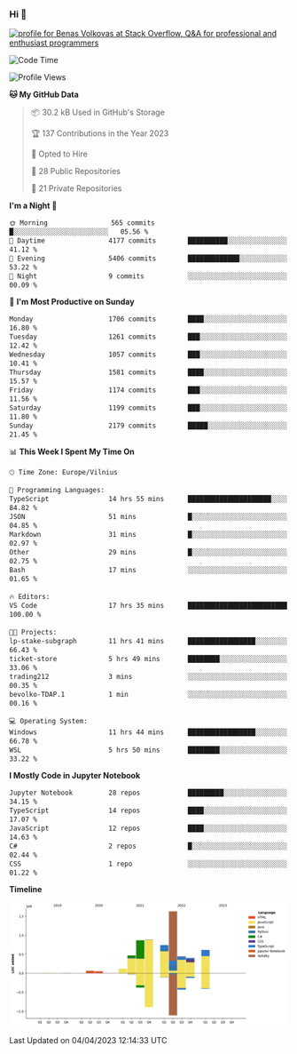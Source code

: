 ### Hi 👋
<a href="https://stackoverflow.com/users/14954249/benas-volkovas"><img src="https://stackoverflow.com/users/flair/14954249.png?theme=dark" width="208" height="58" alt="profile for Benas Volkovas at Stack Overflow, Q&amp;A for professional and enthusiast programmers" title="profile for Benas Volkovas at Stack Overflow, Q&amp;A for professional and enthusiast programmers"></a>

<!--START_SECTION:waka-->
![Code Time](http://img.shields.io/badge/Code%20Time-1%2C384%20hrs%2049%20mins-blue)

![Profile Views](http://img.shields.io/badge/Profile%20Views-0-blue)

**🐱 My GitHub Data** 

> 📦 30.2 kB Used in GitHub's Storage 
 > 
> 🏆 137 Contributions in the Year 2023
 > 
> 💼 Opted to Hire
 > 
> 📜 28 Public Repositories 
 > 
> 🔑 21 Private Repositories 
 > 
**I'm a Night 🦉** 

```text
🌞 Morning                565 commits         █░░░░░░░░░░░░░░░░░░░░░░░░   05.56 % 
🌆 Daytime                4177 commits        ██████████░░░░░░░░░░░░░░░   41.12 % 
🌃 Evening                5406 commits        █████████████░░░░░░░░░░░░   53.22 % 
🌙 Night                  9 commits           ░░░░░░░░░░░░░░░░░░░░░░░░░   00.09 % 
```
📅 **I'm Most Productive on Sunday** 

```text
Monday                   1706 commits        ████░░░░░░░░░░░░░░░░░░░░░   16.80 % 
Tuesday                  1261 commits        ███░░░░░░░░░░░░░░░░░░░░░░   12.42 % 
Wednesday                1057 commits        ███░░░░░░░░░░░░░░░░░░░░░░   10.41 % 
Thursday                 1581 commits        ████░░░░░░░░░░░░░░░░░░░░░   15.57 % 
Friday                   1174 commits        ███░░░░░░░░░░░░░░░░░░░░░░   11.56 % 
Saturday                 1199 commits        ███░░░░░░░░░░░░░░░░░░░░░░   11.80 % 
Sunday                   2179 commits        █████░░░░░░░░░░░░░░░░░░░░   21.45 % 
```


📊 **This Week I Spent My Time On** 

```text
🕑︎ Time Zone: Europe/Vilnius

💬 Programming Languages: 
TypeScript               14 hrs 55 mins      █████████████████████░░░░   84.82 % 
JSON                     51 mins             █░░░░░░░░░░░░░░░░░░░░░░░░   04.85 % 
Markdown                 31 mins             █░░░░░░░░░░░░░░░░░░░░░░░░   02.97 % 
Other                    29 mins             █░░░░░░░░░░░░░░░░░░░░░░░░   02.75 % 
Bash                     17 mins             ░░░░░░░░░░░░░░░░░░░░░░░░░   01.65 % 

🔥 Editors: 
VS Code                  17 hrs 35 mins      █████████████████████████   100.00 % 

🐱‍💻 Projects: 
lp-stake-subgraph        11 hrs 41 mins      █████████████████░░░░░░░░   66.43 % 
ticket-store             5 hrs 49 mins       ████████░░░░░░░░░░░░░░░░░   33.06 % 
trading212               3 mins              ░░░░░░░░░░░░░░░░░░░░░░░░░   00.35 % 
bevolko-TDAP.1           1 min               ░░░░░░░░░░░░░░░░░░░░░░░░░   00.16 % 

💻 Operating System: 
Windows                  11 hrs 44 mins      █████████████████░░░░░░░░   66.78 % 
WSL                      5 hrs 50 mins       ████████░░░░░░░░░░░░░░░░░   33.22 % 
```

**I Mostly Code in Jupyter Notebook** 

```text
Jupyter Notebook         28 repos            █████████░░░░░░░░░░░░░░░░   34.15 % 
TypeScript               14 repos            ████░░░░░░░░░░░░░░░░░░░░░   17.07 % 
JavaScript               12 repos            ████░░░░░░░░░░░░░░░░░░░░░   14.63 % 
C#                       2 repos             █░░░░░░░░░░░░░░░░░░░░░░░░   02.44 % 
CSS                      1 repo              ░░░░░░░░░░░░░░░░░░░░░░░░░   01.22 % 
```



**Timeline**

![Lines of Code chart](https://raw.githubusercontent.com/BenasVolkovas/BenasVolkovas/main/assets/bar_graph.png)


 Last Updated on 04/04/2023 12:14:33 UTC
<!--END_SECTION:waka-->
